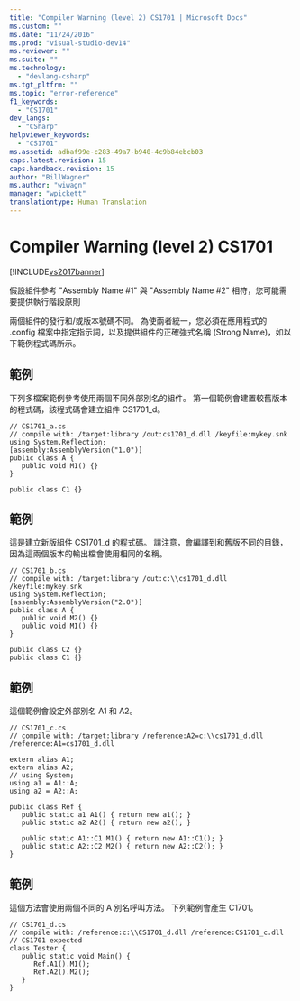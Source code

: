 ```yaml
---
title: "Compiler Warning (level 2) CS1701 | Microsoft Docs"
ms.custom: ""
ms.date: "11/24/2016"
ms.prod: "visual-studio-dev14"
ms.reviewer: ""
ms.suite: ""
ms.technology: 
  - "devlang-csharp"
ms.tgt_pltfrm: ""
ms.topic: "error-reference"
f1_keywords: 
  - "CS1701"
dev_langs: 
  - "CSharp"
helpviewer_keywords: 
  - "CS1701"
ms.assetid: adbaf99e-c283-49a7-b940-4c9b84ebcb03
caps.latest.revision: 15
caps.handback.revision: 15
author: "BillWagner"
ms.author: "wiwagn"
manager: "wpickett"
translationtype: Human Translation
---
```

# Compiler Warning (level 2) CS1701
[!INCLUDE[vs2017banner](../../../csharp/includes/vs2017banner.md)]

假設組件參考 "Assembly Name \#1" 與 "Assembly Name \#2" 相符，您可能需要提供執行階段原則  
  
 兩個組件的發行和\/或版本號碼不同。  為使兩者統一，您必須在應用程式的 .config 檔案中指定指示詞，以及提供組件的正確強式名稱 \(Strong Name\)，如以下範例程式碼所示。  
  
## 範例  
 下列多檔案範例參考使用兩個不同外部別名的組件。  第一個範例會建置較舊版本的程式碼，該程式碼會建立組件 CS1701\_d。  
  
```  
// CS1701_a.cs  
// compile with: /target:library /out:cs1701_d.dll /keyfile:mykey.snk  
using System.Reflection;  
[assembly:AssemblyVersion("1.0")]  
public class A {  
   public void M1() {}  
}  
  
public class C1 {}  
```  
  
## 範例  
 這是建立新版組件 CS1701\_d 的程式碼。  請注意，會編譯到和舊版不同的目錄，因為這兩個版本的輸出檔會使用相同的名稱。  
  
```  
// CS1701_b.cs  
// compile with: /target:library /out:c:\\cs1701_d.dll /keyfile:mykey.snk  
using System.Reflection;  
[assembly:AssemblyVersion("2.0")]  
public class A {  
   public void M2() {}  
   public void M1() {}  
}  
  
public class C2 {}  
public class C1 {}  
```  
  
## 範例  
 這個範例會設定外部別名 A1 和 A2。  
  
```  
// CS1701_c.cs  
// compile with: /target:library /reference:A2=c:\\cs1701_d.dll /reference:A1=cs1701_d.dll  
  
extern alias A1;  
extern alias A2;  
// using System;  
using a1 = A1::A;  
using a2 = A2::A;  
  
public class Ref {  
   public static a1 A1() { return new a1(); }  
   public static a2 A2() { return new a2(); }  
  
   public static A1::C1 M1() { return new A1::C1(); }  
   public static A2::C2 M2() { return new A2::C2(); }  
}  
```  
  
## 範例  
 這個方法會使用兩個不同的 A 別名呼叫方法。  下列範例會產生 C1701。  
  
```  
// CS1701_d.cs  
// compile with: /reference:c:\\CS1701_d.dll /reference:CS1701_c.dll  
// CS1701 expected  
class Tester {  
   public static void Main() {  
      Ref.A1().M1();  
      Ref.A2().M2();  
   }  
}  
```